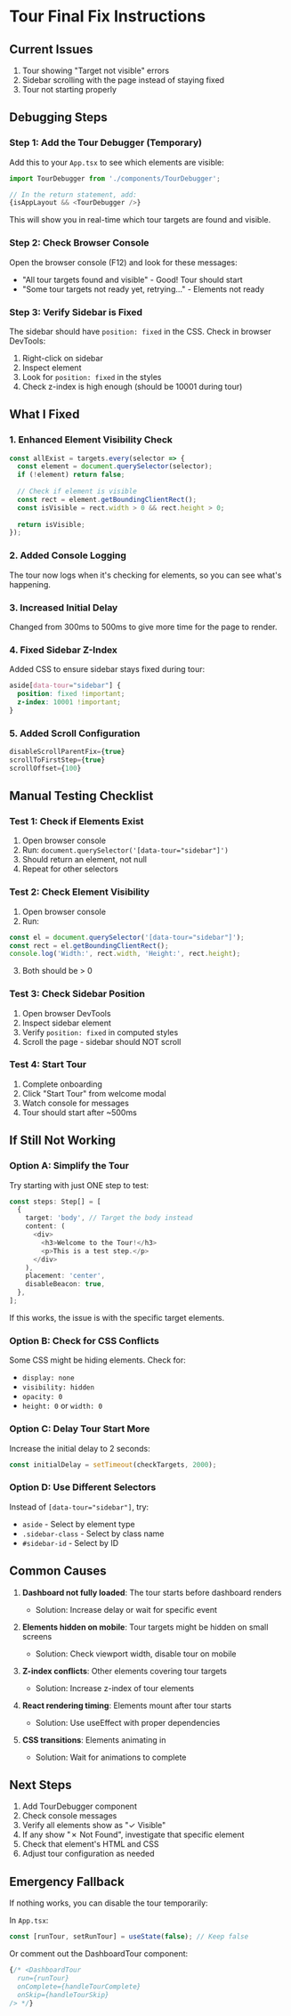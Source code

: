 # Tour Final Fix Instructions

## Current Issues
1. Tour showing "Target not visible" errors
2. Sidebar scrolling with the page instead of staying fixed
3. Tour not starting properly

## Debugging Steps

### Step 1: Add the Tour Debugger (Temporary)

Add this to your `App.tsx` to see which elements are visible:

```typescript
import TourDebugger from './components/TourDebugger';

// In the return statement, add:
{isAppLayout && <TourDebugger />}
```

This will show you in real-time which tour targets are found and visible.

### Step 2: Check Browser Console

Open the browser console (F12) and look for these messages:
- "All tour targets found and visible" - Good! Tour should start
- "Some tour targets not ready yet, retrying..." - Elements not ready

### Step 3: Verify Sidebar is Fixed

The sidebar should have `position: fixed` in the CSS. Check in browser DevTools:
1. Right-click on sidebar
2. Inspect element
3. Look for `position: fixed` in the styles
4. Check z-index is high enough (should be 10001 during tour)

## What I Fixed

### 1. Enhanced Element Visibility Check
```typescript
const allExist = targets.every(selector => {
  const element = document.querySelector(selector);
  if (!element) return false;
  
  // Check if element is visible
  const rect = element.getBoundingClientRect();
  const isVisible = rect.width > 0 && rect.height > 0;
  
  return isVisible;
});
```

### 2. Added Console Logging
The tour now logs when it's checking for elements, so you can see what's happening.

### 3. Increased Initial Delay
Changed from 300ms to 500ms to give more time for the page to render.

### 4. Fixed Sidebar Z-Index
Added CSS to ensure sidebar stays fixed during tour:
```css
aside[data-tour="sidebar"] {
  position: fixed !important;
  z-index: 10001 !important;
}
```

### 5. Added Scroll Configuration
```typescript
disableScrollParentFix={true}
scrollToFirstStep={true}
scrollOffset={100}
```

## Manual Testing Checklist

### Test 1: Check if Elements Exist
1. Open browser console
2. Run: `document.querySelector('[data-tour="sidebar"]')`
3. Should return an element, not null
4. Repeat for other selectors

### Test 2: Check Element Visibility
1. Open browser console
2. Run:
```javascript
const el = document.querySelector('[data-tour="sidebar"]');
const rect = el.getBoundingClientRect();
console.log('Width:', rect.width, 'Height:', rect.height);
```
3. Both should be > 0

### Test 3: Check Sidebar Position
1. Open browser DevTools
2. Inspect sidebar element
3. Verify `position: fixed` in computed styles
4. Scroll the page - sidebar should NOT scroll

### Test 4: Start Tour
1. Complete onboarding
2. Click "Start Tour" from welcome modal
3. Watch console for messages
4. Tour should start after ~500ms

## If Still Not Working

### Option A: Simplify the Tour
Try starting with just ONE step to test:

```typescript
const steps: Step[] = [
  {
    target: 'body', // Target the body instead
    content: (
      <div>
        <h3>Welcome to the Tour!</h3>
        <p>This is a test step.</p>
      </div>
    ),
    placement: 'center',
    disableBeacon: true,
  },
];
```

If this works, the issue is with the specific target elements.

### Option B: Check for CSS Conflicts
Some CSS might be hiding elements. Check for:
- `display: none`
- `visibility: hidden`
- `opacity: 0`
- `height: 0` or `width: 0`

### Option C: Delay Tour Start More
Increase the initial delay to 2 seconds:
```typescript
const initialDelay = setTimeout(checkTargets, 2000);
```

### Option D: Use Different Selectors
Instead of `[data-tour="sidebar"]`, try:
- `aside` - Select by element type
- `.sidebar-class` - Select by class name
- `#sidebar-id` - Select by ID

## Common Causes

1. **Dashboard not fully loaded**: The tour starts before dashboard renders
   - Solution: Increase delay or wait for specific event

2. **Elements hidden on mobile**: Tour targets might be hidden on small screens
   - Solution: Check viewport width, disable tour on mobile

3. **Z-index conflicts**: Other elements covering tour targets
   - Solution: Increase z-index of tour elements

4. **React rendering timing**: Elements mount after tour starts
   - Solution: Use useEffect with proper dependencies

5. **CSS transitions**: Elements animating in
   - Solution: Wait for animations to complete

## Next Steps

1. Add TourDebugger component
2. Check console messages
3. Verify all elements show as "✓ Visible"
4. If any show "✗ Not Found", investigate that specific element
5. Check that element's HTML and CSS
6. Adjust tour configuration as needed

## Emergency Fallback

If nothing works, you can disable the tour temporarily:

In `App.tsx`:
```typescript
const [runTour, setRunTour] = useState(false); // Keep false
```

Or comment out the DashboardTour component:
```typescript
{/* <DashboardTour
  run={runTour}
  onComplete={handleTourComplete}
  onSkip={handleTourSkip}
/> */}
```